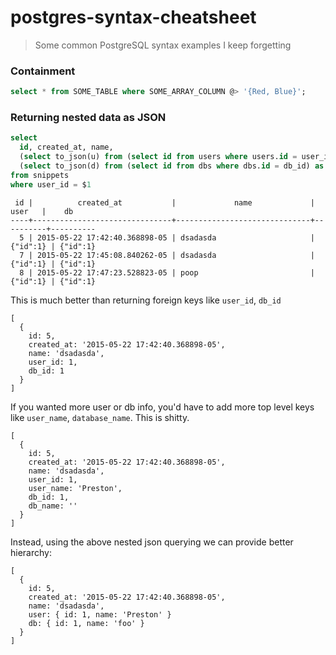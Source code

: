 # postgres-syntax-cheatsheet

> Some common PostgreSQL syntax examples I keep forgetting

### Containment

```sql
select * from SOME_TABLE where SOME_ARRAY_COLUMN @> '{Red, Blue}';
```

### Returning nested data as JSON

```sql
select
  id, created_at, name,
  (select to_json(u) from (select id from users where users.id = user_id) as u) as user,
  (select to_json(d) from (select id from dbs where dbs.id = db_id) as d) as db
from snippets
where user_id = $1
```

```
 id |          created_at           |             name             |   user   |    db
----+-------------------------------+------------------------------+----------+----------
  5 | 2015-05-22 17:42:40.368898-05 | dsadasda                     | {"id":1} | {"id":1}
  7 | 2015-05-22 17:45:08.840262-05 | dsadasda                     | {"id":1} | {"id":1}
  8 | 2015-05-22 17:47:23.528823-05 | poop                         | {"id":1} | {"id":1}
```

This is much better than returning foreign keys like `user_id`, `db_id`

```
[
  { 
    id: 5, 
    created_at: '2015-05-22 17:42:40.368898-05', 
    name: 'dsadasda', 
    user_id: 1, 
    db_id: 1 
  }
]
```

If you wanted more user or db info, you'd have to add more top level keys like `user_name`, `database_name`. This is shitty.

```
[
  { 
    id: 5, 
    created_at: '2015-05-22 17:42:40.368898-05', 
    name: 'dsadasda', 
    user_id: 1, 
    user_name: 'Preston', 
    db_id: 1, 
    db_name: '' 
  }
]
```

Instead, using the above nested json querying we can provide better hierarchy:

```
[
  { 
    id: 5, 
    created_at: '2015-05-22 17:42:40.368898-05', 
    name: 'dsadasda', 
    user: { id: 1, name: 'Preston' }
    db: { id: 1, name: 'foo' }
  }
]
```
